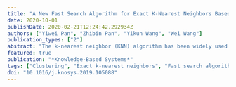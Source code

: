 ```yaml
---
title: "A New Fast Search Algorithm for Exact K-Nearest Neighbors Based on Optimal Triangle-Inequality-Based Check Strategy"
date: 2020-10-01
publishDate: 2020-02-21T12:24:42.292934Z
authors: ["Yiwei Pan", "Zhibin Pan", "Yikun Wang", "Wei Wang"]
publication_types: ["2"]
abstract: "The k-nearest neighbor (KNN) algorithm has been widely used in pattern recognition, regression, outlier detection and other data mining areas. However, it suffers from the large distance computation cost, especially when dealing with big data applications. In this paper, we propose a new fast search (FS) algorithm for exact k-nearest neighbors based on optimal triangle-inequality-based (OTI) check strategy. During the procedure of searching exact k-nearest neighbors for any query, the OTI check strategy can eliminate more redundant distance computations for the instances located in the marginal area of neighboring clusters compared with the original TI check strategy. Considering the large space complexity and extra time complexity of OTI, we also propose an efficient optimal triangle-inequality-based (EOTI) check strategy. The experimental results demonstrate that our proposed two algorithms (OTI and EOTI) achieve the best performance compared with other related KNN fast search algorithms, especially in the case of dealing with high-dimensional datasets."
featured: true
publication: "*Knowledge-Based Systems*"
tags: ["Clustering", "Exact k-nearest neighbors", "Fast search algorithm", "Optimal check strategy", "Triangle inequality"]
doi: "10.1016/j.knosys.2019.105088"
---
```


